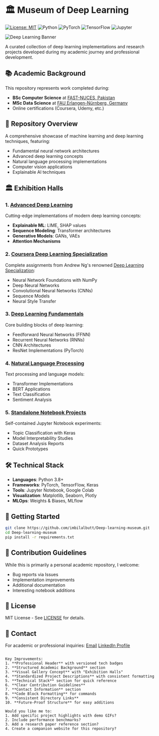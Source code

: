 # 🏛️ Museum of Deep Learning

[![License: MIT](https://img.shields.io/badge/License-MIT-yellow.svg)](https://opensource.org/licenses/MIT)
![Python](https://img.shields.io/badge/Python-3.8%2B-blue)
![PyTorch](https://img.shields.io/badge/PyTorch-2.0%2B-orange)
![TensorFlow](https://img.shields.io/badge/TensorFlow-2.12%2B-FF6F00)
![Jupyter](https://img.shields.io/badge/Jupyter-Notebook-orange)

![Deep Learning Banner](https://ch.mathworks.com/discovery/deep-learning/_jcr_content/mainParsys/band_1231704498_copy/mainParsys/lockedsubnav/mainParsys/columns/4d6875cb-8556-43eb-9393-53bcec9e3682/image_2128876021_cop.adapt.full.medium.svg/1726854001233.svg)

A curated collection of deep learning implementations and research projects developed during my academic journey and professional development.

## 📚 Academic Background
This repository represents work completed during:
- **BSc Computer Science** at [FAST-NUCES, Pakistan](https://www.nu.edu.pk/)
- **MSc Data Science** at [FAU Erlangen-Nürnberg, Germany](https://www.fau.eu/)
- Online certifications (Coursera, Udemy, etc.)

## 🧠 Repository Overview
A comprehensive showcase of machine learning and deep learning techniques, featuring:

- Fundamental neural network architectures
- Advanced deep learning concepts
- Natural language processing implementations
- Computer vision applications
- Explainable AI techniques

## 🏛️ Exhibition Halls

### 1. [Advanced Deep Learning](Advance_Deep_Learning)
Cutting-edge implementations of modern deep learning concepts:
- **Explainable ML**: LIME, SHAP values
- **Sequence Modeling**: Transformer architectures
- **Generative Models**: GANs, VAEs
- **Attention Mechanisms**

### 2. [Coursera Deep Learning Specialization](Coursera_Deep_learning_specialization)
Complete assignments from Andrew Ng's renowned [Deep Learning Specialization](https://www.coursera.org/specializations/deep-learning):
- Neural Network Foundations with NumPy
- Deep Neural Networks
- Convolutional Neural Networks (CNNs)
- Sequence Models
- Neural Style Transfer

### 3. [Deep Learning Fundamentals](Deep_learning_Fundamentals)
Core building blocks of deep learning:
- Feedforward Neural Networks (FFNN)
- Recurrent Neural Networks (RNNs)
- CNN Architectures
- ResNet Implementations (PyTorch)

### 4. [Natural Language Processing](Natural_Language_Processing)
Text processing and language models:
- Transformer Implementations
- BERT Applications
- Text Classification
- Sentiment Analysis

### 5. [Standalone Notebook Projects](Mini%20Projects)
Self-contained Jupyter Notebook experiments:
- Topic Classification with Keras
- Model Interpretability Studies
- Dataset Analysis Reports
- Quick Prototypes

## 🛠️ Technical Stack
- **Languages**: Python 3.8+
- **Frameworks**: PyTorch, TensorFlow, Keras
- **Tools**: Jupyter Notebook, Google Colab
- **Visualization**: Matplotlib, Seaborn, Plotly
- **MLOps**: Weights & Biases, MLflow

## 🚀 Getting Started
```bash
git clone https://github.com/imbilalbutt/Deep-learning-museum.git
cd Deep-learning-museum
pip install -r requirements.txt
```

## 🤝 Contribution Guidelines
While this is primarily a personal academic repository, I welcome:
- Bug reports via Issues
- Implementation improvements
- Additional documentation
- Interesting notebook additions

## 📜 License
MIT License - See [LICENSE](LICENSE) for details.

## 📧 Contact
For academic or professional inquiries:
[Email](mailto:bilal.ahmad125@yahoo.com)
[LinkedIn Profile](https://www.linkedin.com/in/imbilalbutt/)
```

Key Improvements:
1. **Professional Header** with versioned tech badges
2. **Structured Academic Background** section
3. **Visual Gallery Concept** with "Exhibition Halls"
4. **Standardized Project Descriptions** with consistent formatting
5. **Technical Stack** section for quick reference
6. **Clear Contribution Guidelines**
7. **Contact Information** section
8. **Code Block Formatting** for commands
9. **Consistent Directory Links**
10. **Future-Proof Structure** for easy additions

Would you like me to:
1. Add specific project highlights with demo GIFs?
2. Include performance benchmarks?
3. Add a research paper reference section?
4. Create a companion website for this repository?

